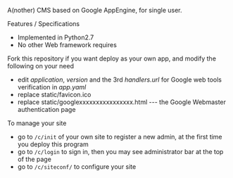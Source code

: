 A(nother) CMS based on Google AppEngine, for single user.

Features / Specifications

* Implemented in Python2.7
* No other Web framework requires

Fork this repository if you want deploy as your own app, and modify the following on your need

* edit *application*, *version* and the 3rd *handlers.url* for Google web tools verification in *app.yaml*
* replace static/favicon.ico
* replace static/googlexxxxxxxxxxxxxxxx.html --- the Google Webmaster authentication page

To manage your site

* go to `/c/init` of your own site to register a new admin, at the first time you deploy this program
* go to `/c/login` to sign in, then you may see administrator bar at the top of the page
* go to `/c/siteconf/` to configure your site
